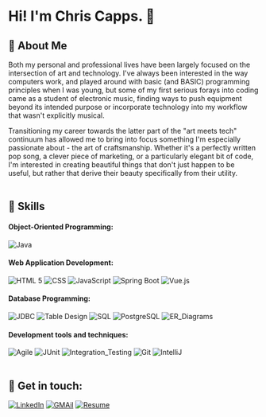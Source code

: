 # Hi!  I'm Chris Capps. :wave:


## 🧔‍ About Me 

Both my personal and professional lives have been largely focused on the intersection of art and technology. 
I've always been interested in the way computers work, and played around with basic 
(and BASIC) programming principles when I was young, but some of my first serious forays into coding 
came as a student of electronic music, finding ways to push equipment beyond its intended purpose
or incorporate technology into my workflow that wasn't explicitly musical.

Transitioning my career towards the latter part of the "art meets tech" continuum has allowed me 
to bring into focus something I'm especially passionate about - the art of craftsmanship. 
Whether it's a perfectly written pop song, a clever piece of marketing, or a particularly elegant bit of code, 
I'm interested in creating beautiful things that don't just happen to be useful, but rather that derive their beauty specifically from their utility.
<br> <br>

## :toolbox: Skills 

#### Object-Oriented Programming:

![Java](https://img.shields.io/badge/Java-007396?style=for-the-badge&logo=Java&logoColor=white)

#### Web Application Development: 

![HTML 5](https://img.shields.io/badge/HTML-f06529?style=for-the-badge&logo=HTML5&logoColor=white)
![CSS](https://img.shields.io/badge/CSS-264de4?style=for-the-badge&logo=CSS3&logoColor=white)
![JavaScript](https://img.shields.io/badge/JavaScript-F0DB4F?style=for-the-badge&logo=JAVASCRIPT&logoColor=323330)
![Spring Boot](https://img.shields.io/badge/Spring_Boot-6DB33F?style=for-the-badge&logo=Springboot&logoColor=white)
![Vue.js](https://img.shields.io/badge/Vue.js-4FC08D?style=for-the-badge&logo=VUE.JS&logoColor=white)

#### Database Programming:

![JDBC](https://img.shields.io/badge/JDBC-007396?style=for-the-badge&logo=Java&logoColor=white)
![Table Design](https://img.shields.io/badge/Table_Design-4169E1?style=for-the-badge&logoColor=white)
![SQL](https://img.shields.io/badge/SQL-003B57?style=for-the-badge&logoColor=323330)
![PostgreSQL](https://img.shields.io/badge/PostgreSQL-4169E1?style=for-the-badge&logo=postgresql&logoColor=white)
![ER_Diagrams](https://img.shields.io/badge/ER_Diagrams-ff8c00?style=for-the-badge&logoColor=white)

#### Development tools and techniques:

![Agile](https://img.shields.io/badge/Agile-007396?style=for-the-badge&logoColor=white)
![JUnit](https://img.shields.io/badge/JUnit_Unit_Testing-25A162?style=for-the-badge&logo=junit5&logoColor=white)
![Integration_Testing](https://img.shields.io/badge/Integration_Testing-AA336A?style=for-the-badge&logoColor=white)
![Git](https://img.shields.io/badge/Git-F05032?style=for-the-badge&logo=git&logoColor=white)
![IntelliJ](https://img.shields.io/badge/IntelliJ-000000?style=for-the-badge&logo=intellij-idea&logoColor=white) <br> <br>

## :memo: Get in touch:

[![LinkedIn](https://img.shields.io/badge/LinkedIn-0A66C2?style=for-the-badge&logo=linkedin&logoColor=white)](https://www.linkedin.com/in/christopher-capps/)
[![GMAil](https://img.shields.io/badge/GMail-EA4335?style=for-the-badge&logo=gmail&logoColor=white)](mailto:chriscapps@gmail.com)
[![Resume](https://img.shields.io/badge/Resume-7719AA?style=for-the-badge&logoColor=white)](https://drive.google.com/file/d/14Ap9NbhkKz7yp6Nlh0H_nPIVucdNjYtw/view?usp=sharing)




<!---
christopher-capps/christopher-capps is a ✨ special ✨ repository because its `README.md` (this file) appears on your GitHub profile.
You can click the Preview link to take a look at your changes.
--->
